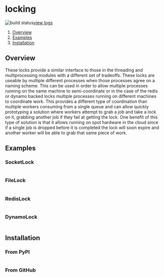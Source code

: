 # locking

![build status](https://jbylund.semaphoreci.com/badges/locking/branches/master.svg?style=semaphore)[view logs](https://jbylund.semaphoreci.com/branches/a07cc01d-abee-46d0-8557-64abee8fbfc2)


1. [Overview](#overview)
1. [Examples](#examples)
1. [Installation](#installation)

## <a id='overview'>Overview</a>

These locks provide a similar interface to those in the threading and multiprocessing modules with a different set of tradeoffs.
These locks are useable by multiple different processes when those processes agree on a naming scheme.
This can be used in order to allow multiple processes running on the same machine to semi-coordinate or in the case of the redis or dynamo backed locks multiple processes running on different machines to coordinate work.
This provides a different type of coordination than multiple workers consuming from a single queue and can allow quickly prototyping a solution where workers attempt to grab a job and take a lock on it, grabbing another job if they fail at getting the lock.
One benefit of this type of solution is that it allows running on spot hardware in the cloud since if a single job is dropped before it is completed the lock will soon expire and another worker will be able to grab that same piece of work.

## <a id='examples'>Examples</a>

### SocketLock

```
```

### FileLock

```
```

### RedisLock

```
```

### DynamoLock

```
```
## <a id='installation'>Installation</a>

### From PyPI

```
```

### From GitHub

```
```
